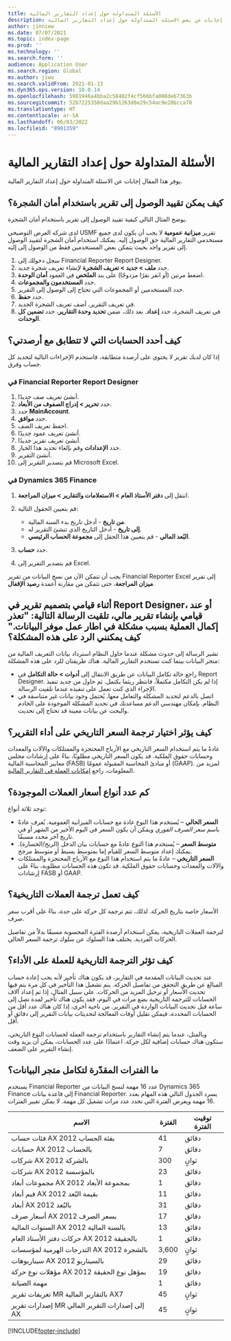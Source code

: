```yaml
---
title: الأسئلة المتداولة حول إعداد التقارير المالية
description: يوفر هذا المقال إجابات عن بعض الاسئلة المتداولة حول إعداد التقارير المالية.
author: jinniew
ms.date: 07/07/2021
ms.topic: index-page
ms.prod: ''
ms.technology: ''
ms.search.form: ''
audience: Application User
ms.search.region: Global
ms.author: jiwo
ms.search.validFrom: 2021-01-13
ms.dyn365.ops.version: 10.0.14
ms.openlocfilehash: 5981946a4bba2c58402f4cf566bfa008de67363b
ms.sourcegitcommit: 52b7225350daa29b1263d8e29c54ac9e20bcca70
ms.translationtype: HT
ms.contentlocale: ar-SA
ms.lasthandoff: 06/03/2022
ms.locfileid: "8901359"
---
```

# <a name="financial-reporting-faq"></a>الأسئلة المتداولة حول إعداد التقارير المالية

يوفر هذا المقال إجابات عن الاسئلة المتداولة حول إعداد التقارير المالية.

## <a name="how-do-i-restrict-access-to-a-report-by-using-tree-security"></a>كيف يمكن تقييد الوصول إلى تقرير باستخدام أمان الشجرة؟

يوضح المثال التالي كيفية تقييد الوصول إلى تقرير باستخدام أمان الشجرة.

لدى شركه العرض التوضيحي USMF تقرير **ميزانية عمومية** لا يجب أن يكون لدى جميع مستخدمي التقارير المالية حق الوصول إليه. يمكنك استخدام أمان الشجرة لتقييد الوصول إلى تقرير واحد بحيث يتمكن بعض المستخدمين فقط من الوصول إلى إليه.

1. سجل دخولك إلى Financial Reporter Report Designer.
2. حدد **ملف \> جديد \> تعريف الشجرة** لإنشاء تعريف شجرة جديد.
3. اضغط مرتين (أو انقر نقرًا مزدوجًا) على بند **الملخص** في العمود **أمان الوحدة**.
4. حدد **المستخدمون والمجموعات**.
5. حدد المستخدمين أو المجموعات التي تحتاج إلى الوصول إلى التقرير.
6. حدد **حفظ**.
7. في تعريف التقرير، أضف تعريف الشجرة الجديد.
8. في تعريف الشجرة، حدد **إعداد**. بعد ذلك، ضمن **تحديد وحدة التقارير**، حدد **تضمين كل الوحدات**.

## <a name="how-do-i-identify-which-accounts-dont-match-my-balances"></a>كيف أحدد الحسابات التي لا تتطابق مع أرصدتي؟

إذا كان لديك تقرير لا يحتوي على أرصدة متطابقة، فاستخدم الإجراءات التالية لتحديد كل حساب وفرق.

### <a name="in-financial-reporter-report-designer"></a>في Financial Reporter Report Designer

1. أنشئ تعريف صف جديدًا.
2. حدد **تحرير \> إدراج الصفوف من الأبعاد**.
3. حدد **MainAccount**.
4. حدد **موافق**.
5. احفظ تعريف الصف.
6. أنشئ تعريف عمود جديدًا.
7. أنشئ تعريف تقرير جديدًا.
8. حدد **الإعدادات** وقم بإلغاء تحديد هذا الخيار.
9. أنشئ التقرير. 
10. قم بتصدير التقرير إلى Microsoft Excel.

### <a name="in-dynamics-365-finance"></a>في Dynamics 365 Finance

1. انتقل إلى **دفتر الأستاذ العام \> الاستعلامات والتقارير \> ميزان المراجعة**.
2. قم بتعيين الحقول التالية:

    - **من تاريخ** - أدخل تاريخ بدء السنة المالية.
    - **إلى تاريخ** - أدخل التاريخ الذي تنشئ التقرير له.
    - **البُعد المالي** - قم بتعيين هذا الحقل إلى **مجموعة الحساب الرئيسي**.

3. حدد **حساب**.
4. قم بتصدير التقرير إلى Excel.

يجب أن تتمكن الآن من نسخ البيانات من تقرير Financial Reporter Excel إلى تقرير **ميزان المراجعة**، حتى تتمكن من مقارنة أعمدة **رصيد الإقفال**.

## <a name="when-i-design-a-report-in-report-designer-or-when-i-generate-a-financial-report-i-received-the-following-message-the-operation-could-not-be-completed-due-to-a-problem-in-the-data-provider-framework-how-should-i-respond"></a>أثناء قيامي بتصميم تقرير في Report Designer، أو عند قيامي بإنشاء تقرير مالي، تلقيت الرسالة التالية: "تعذر إكمال العملية بسبب مشكلة في اطار عمل موفر البيانات." كيف يمكنني الرد على هذه المشكلة؟

تشير الرسالة إلى حدوث مشكلة عندما حاول النظام استرداد بيانات التعريف المالية من متجر البيانات بينما كنت تستخدم التقارير المالية. هناك طريقتان للرد على هذه المشكلة:

- راجع حالة تكامل البيانات عن طريق الانتقال إلى **أدوات \> حالة التكامل** في Report Designer. إذا لم يكن التكامل مكتملاً، فانتظر ريثما يكتمل. ثم حاول من جديد تنفيذ الإجراء الذي كنت تعمل على تنفيذه عندما تلقيت الرسالة.
- اتصل بالدعم لتحديد المشكلة والتعامل معها. يُحتمل وجود بيانات غير متناسقة في النظام. بإمكان مهندسي الدعم مساعدتك في تحديد المشكلة الموجودة على الخادم والبحث عن بيانات معينة قد تحتاج إلى تحديث.

## <a name="how-does-the-selection-of-historical-rate-translation-affect-report-performance"></a>كيف يؤثر اختيار ترجمة السعر التاريخي على أداء التقرير؟

عادةً ما يتم استخدام السعر التاريخي مع الأرباح المحتجزة والممتلكات والآلات والمعدات وحسابات حقوق الملكية. قد يكون السعر التاريخي مطلوبًا، بناءً على إرشادات مجلس معايير المحاسبة المالية (FASB) أو مبادئ المحاسبة المقبولة عمومًا (GAAP). لمزيد من المعلومات، راجع [إمكانات العملة في التقارير المالية](financial-reporting-currency-capability.md).

## <a name="how-many-types-of-currency-rate-are-there"></a>كم عدد أنواع أسعار العملات الموجودة؟

توجد ثلاثة أنواع:

- **السعر الحالي** – يُستخدم هذا النوع عادة مع حسابات الميزانية العمومية. يُعرف عادةً باسم *سعر الصرف الفوري* ويمكن أن يكون السعر في اليوم الأخير من الشهر أو في تاريخ آخر محدد مسبقًا.
- **متوسط السعر** – يُستخدم هذا النوع عادةً مع حسابات بيان الدخل (الربح/الخسارة). يمكنك إعداد متوسط السعر للقيام إما بمتوسط بسيط أو متوسط مرجح.
- **السعر التاريخي** – عادةً ما يتم استخدام هذا النوع مع الأرباح المحتجزة والممتلكات والآلات والمعدات وحسابات حقوق الملكية. قد تكون هذه الحسابات مطلوبة، بناءً على إرشادات FASB أو GAAP.

## <a name="how-does-historical-currency-translation-work"></a>كيف تعمل ترجمة العملات التاريخية؟

الأسعار خاصة بتاريخ الحركة. لذلك، تتم ترجمة كل حركة على حدة، بناءً على أقرب سعر صرف.

لترجمة العملات التاريخية، يمكن استخدام أرصدة الفترة المحسوبة مسبقًا بدلاً من تفاصيل الحركات الفردية. يختلف هذا السلوك عن سلوك ترجمة السعر الحالي.

## <a name="how-does-historical-currency-translation-affect-performance"></a>كيف تؤثر الترجمة التاريخية للعملة على الأداء؟

عند تحديث البيانات المقدمة في التقارير، قد يكون هناك تأخير لأنه يجب إعادة حساب المبالغ عن طريق التحقق من تفاصيل الحركة. يتم تشغيل هذا التأخير في كل مرة يتم فيها تحديث الأسعار أو ترحيل المزيد من الحركات. على سبيل المثال، إذا تم إعداد آلاف الحسابات للترجمة التاريخية بضع مرات في اليوم، فقد يكون هناك تأخير لمدة تصل إلى ساعة قبل تحديث البيانات الواردة في التقرير. من ناحية أخرى، إذا كان هناك عدد أقل من الحسابات المحددة، فيمكن تقليل أوقات المعالجة لتحديثات بيانات التقرير إلى دقائق أو أقل.

وبالمثل، عندما يتم إنشاء التقارير باستخدام ترجمة العملة لحسابات النوع التاريخي، ستكون هناك حسابات إضافية لكل حركة. اعتمادًا على عدد الحسابات، يمكن أن يزيد وقت إنشاء التقرير على الضعف.

## <a name="what-are-the-estimated-data-mart-integration-intervals"></a>ما الفترات المقدّرة لتكامل متجر البيانات؟

يستخدم Financial Reporter عدد 16 مهمة لنسخ البيانات من Dynamics 365 Finance إلى قاعدة بيانات Financial Reporter. يسرد الجدول التالي هذه المهام بعدد 16 مهمة ويعرض الفترة التي تحدد عدد مرات تشغيل كل مهمة. لا يمكن تغيير الفترات.

| الاسم                                                       | الفترة | توقيت الفترة |
|------------------------------------------------------------|----------|-----------------|
| فئات حساب AX 2012 بفئة الحساب            | 41       | دقائق         |
| حسابات AX 2012 بالحساب                                | 7        | دقائق         |
| شركات AX 2012 بالشركة                               | 300      | ثوانٍ         |
| شركات AX 2012 بالمؤسسة                          | 23       | دقائق         |
| مجموعات أبعاد AX 2012 بمجموعة الأبعاد    | 1        | دقائق         |
| قيم أبعاد AX 2012 بقيمة البُعد                | 11       | دقائق         |
| أبعاد AX 2012 بالبُعد                            | 31       | دقائق         |
| أسعار صرف AX 2012 بسعر الصرف                    | 17       | دقائق         |
| السنوات المالية AX 2012 بالسنة المالية                        | 13       | دقائق         |
| حركات دفتر الأستاذ العام AX 2012 بالحقيقة                | 1        | دقائق         |
| التدرجات الهرمية لمؤسسات AX 2012 بالشجرة                   | 3,600    | ثوانٍ         |
| سيناريوهات AX 2012 بالسيناريو                              | 29       | دقائق         |
| مؤهلات نوع حركة AX 2012 بمؤهل نوع الحقيقة | 19       | دقائق         |
| مهمة الصيانة                                           | 1        | دقائق         |
| تعريفات تقرير MR بالتقارير المالية AX7             | 45       | ثوانٍ         |
| إصدارات تقرير MR إلى إصدارات التقرير المالي AX         | 45       | ثوانٍ         |

[!INCLUDE[footer-include](../../includes/footer-banner.md)]
